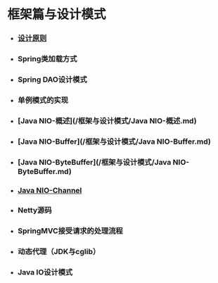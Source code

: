 # 框架篇与设计模式

* ### [设计原则](/框架与设计模式/设计原则.md)
* ### Spring类加载方式
* ### Spring DAO设计模式
* ### 单例模式的实现
* ### [Java NIO-概述](/框架与设计模式/Java NIO-概述.md)
* ### [Java NIO-Buffer](/框架与设计模式/Java NIO-Buffer.md)
* ### [Java NIO-ByteBuffer](/框架与设计模式/Java NIO-ByteBuffer.md)
* ### [Java NIO-Channel](#java-nio-channel)
* ### Netty源码
* ### SpringMVC接受请求的处理流程
* ### 动态代理（JDK与cglib）
* ### Java IO设计模式



